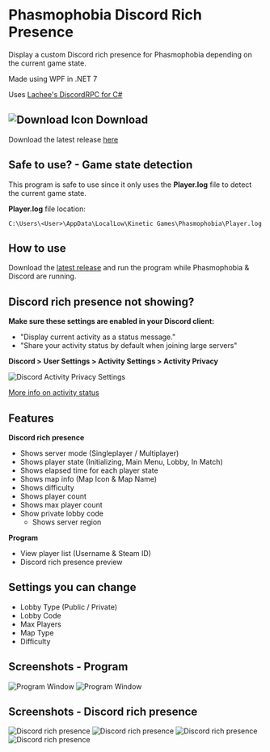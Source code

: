 # Phasmophobia Discord Rich Presence
Display a custom Discord rich presence for Phasmophobia depending on the current game state.

Made using WPF in .NET 7

Uses [Lachee's DiscordRPC for C#](https://github.com/Lachee/discord-rpc-csharp)<br>

## ![Download Icon](https://i.imgur.com/TpnrFSH.png) Download
Download the latest release [here](https://github.com/ZehsTeam/PhasmophobiaDiscordRPC/releases)

## Safe to use? - Game state detection

This program is safe to use since it only uses the **Player.log** file to detect the current game state.

**Player.log** file location:
```
C:\Users\<User>\AppData\LocalLow\Kinetic Games\Phasmophobia\Player.log
```

## How to use
Download the [latest release](https://github.com/ZehsTeam/PhasmophobiaDiscordRPC/releases) and run the program while Phasmophobia & Discord are running.

## Discord rich presence not showing?
**Make sure these settings are enabled in your Discord client:**
- "Display current activity as a status message."
- "Share your activity status by default when joining large servers"

**Discord > User Settings > Activity Settings > Activity Privacy**

![Discord Activity Privacy Settings](https://i.imgur.com/rjkxIcl.png)

[More info on activity status](https://support.discord.com/hc/en-us/articles/7931156448919)

## Features
**Discord rich presence**
- Shows server mode (Singleplayer / Multiplayer)
- Shows player state (Initializing, Main Menu, Lobby, In Match)
- Shows elapsed time for each player state
- Shows map info (Map Icon & Map Name)
- Shows difficulty
- Shows player count
- Shows max player count
- Show private lobby code
  - Shows server region
 
**Program**
- View player list (Username & Steam ID)
- Discord rich presence preview

## Settings you can change
- Lobby Type (Public / Private)
- Lobby Code
- Max Players
- Map Type
- Difficulty

## Screenshots - Program
![Program Window](https://i.imgur.com/pa7hFoE.png.png)
![Program Window](https://i.imgur.com/6t5Eapl.png.png)
## Screenshots - Discord rich presence
![Discord rich presence](https://i.imgur.com/cWVDidl.png)
![Discord rich presence](https://i.imgur.com/flXtT3h.png)
![Discord rich presence](https://i.imgur.com/jD4CkAL.png)
![Discord rich presence](https://i.imgur.com/LvPTykr.png)
